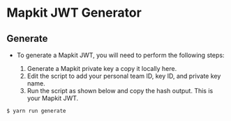 # Mapkit JWT Generator

## Generate

- To generate a Mapkit JWT, you will need to perform the following steps:

    1. Generate a Mapkit private key a copy it locally here.
    2. Edit the script to add your personal team ID, key ID, and private key name.
    3. Run the script as shown below and copy the hash output. This is your Mapkit JWT.

```bash
$ yarn run generate
```

